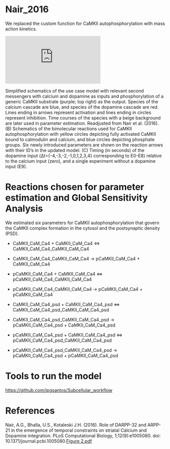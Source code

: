 Nair_2016
=========

We replaced the custom function for CaMKII autophosphorylation with mass action kinetics.

![alt text](https://github.com/jpgsantos/Model_Nair_2016/files/6181811/Figure.2.pdf "Model schematics")

Simplified schematics of the use case model with relevant second messengers with calcium and dopamine as inputs and  phosphorylation of a generic CaMKII substrate (purple; top right) as the output. Species of the calcium cascade are blue, and species of  the dopamine cascade are red. Lines ending in arrows represent activation and lines ending in circles represent inhibition. Time courses  of the species with a beige background are later used in parameter estimation. Readjusted from Nair et al. (2016). (B) Schematics of the  bimolecular reactions used for CaMKII autophosphorylation with yellow circles depicting fully activated CaMKII bound to calmodulin  and calcium, and blue circles depicting phosphate groups. Six newly introduced parameters are shown on the reaction arrows with their ID’s in the updated model. (C) Timing (in seconds) of the dopamine input (Δt={-4,-3,-2,-1,0,1,2,3,4} corresponding to E0-E8) relative to the calcium input (zero), and a single experiment without a dopamine input (E9).

# Reactions chosen for parameter estimation and Global Sensitivity Analysis
We estimated six parameters for CaMKII autophosphorylation that govern the CaMKII complex formation in the cytosol and the postsynaptic density (PSD). 

* CaMKII_CaM_Ca4 + CaMKII_CaM_Ca4 <=> CaMKII_CaM_Ca4_CaMKII_CaM_Ca4
* CaMKII_CaM_Ca4_CaMKII_CaM_Ca4 -> pCaMKII_CaM_Ca4 + CaMKII_CaM_Ca4
* pCaMKII_CaM_Ca4 + CaMKII_CaM_Ca4 <=> pCaMKII_CaM_Ca4_CaMKII_CaM_Ca4
* pCaMKII_CaM_Ca4_CaMKII_CaM_Ca4 -> pCaMKII_CaM_Ca4 + pCaMKII_CaM_Ca4

* CaMKII_CaM_Ca4_psd + CaMKII_CaM_Ca4_psd <=> CaMKII_CaM_Ca4_psd_CaMKII_CaM_Ca4_psd
* CaMKII_CaM_Ca4_psd_CaMKII_CaM_Ca4_psd -> pCaMKII_CaM_Ca4_psd + CaMKII_CaM_Ca4_psd
* pCaMKII_CaM_Ca4_psd + CaMKII_CaM_Ca4_psd <=> pCaMKII_CaM_Ca4_psd_CaMKII_CaM_Ca4_psd
* pCaMKII_CaM_Ca4_psd_CaMKII_CaM_Ca4_psd -> pCaMKII_CaM_Ca4_psd + pCaMKII_CaM_Ca4_psd

# Tools to run the model

https://github.com/jpgsantos/Subcellular_workflow

# References

Nair, A.G., Bhalla, U.S., Kotaleski J.H. (2016). Role of DARPP-32 and ARPP-21 in the emergence of temporal constraints on striatal Calcium and Dopamine integration. PLoS Computational Biology, 1;12(9):e1005080. doi: 10.1371/journal.pcbi.1005080.[Figure 2.pdf](https://github.com/jpgsantos/Model_Nair_2016/files/6181810/Figure.2.pdf)

